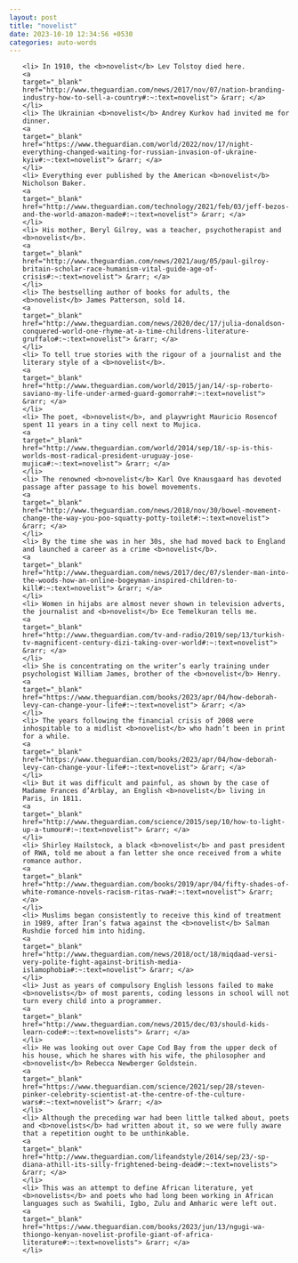```yaml
---
layout: post
title: "novelist"
date: 2023-10-10 12:34:56 +0530
categories: auto-words
---
```

<ol>

    <li> In 1910, the <b>novelist</b> Lev Tolstoy died here.
    <a 
    target="_blank" 
    href="http://www.theguardian.com/news/2017/nov/07/nation-branding-industry-how-to-sell-a-country#:~:text=novelist"> &rarr; </a>
    </li>
    <li> The Ukrainian <b>novelist</b> Andrey Kurkov had invited me for dinner.
    <a 
    target="_blank" 
    href="https://www.theguardian.com/world/2022/nov/17/night-everything-changed-waiting-for-russian-invasion-of-ukraine-kyiv#:~:text=novelist"> &rarr; </a>
    </li>
    <li> Everything ever published by the American <b>novelist</b> Nicholson Baker.
    <a 
    target="_blank" 
    href="http://www.theguardian.com/technology/2021/feb/03/jeff-bezos-and-the-world-amazon-made#:~:text=novelist"> &rarr; </a>
    </li>
    <li> His mother, Beryl Gilroy, was a teacher, psychotherapist and <b>novelist</b>.
    <a 
    target="_blank" 
    href="http://www.theguardian.com/news/2021/aug/05/paul-gilroy-britain-scholar-race-humanism-vital-guide-age-of-crisis#:~:text=novelist"> &rarr; </a>
    </li>
    <li> The bestselling author of books for adults, the <b>novelist</b> James Patterson, sold 14.
    <a 
    target="_blank" 
    href="http://www.theguardian.com/news/2020/dec/17/julia-donaldson-conquered-world-one-rhyme-at-a-time-childrens-literature-gruffalo#:~:text=novelist"> &rarr; </a>
    </li>
    <li> To tell true stories with the rigour of a journalist and the literary style of a <b>novelist</b>.
    <a 
    target="_blank" 
    href="http://www.theguardian.com/world/2015/jan/14/-sp-roberto-saviano-my-life-under-armed-guard-gomorrah#:~:text=novelist"> &rarr; </a>
    </li>
    <li> The poet, <b>novelist</b>, and playwright Mauricio Rosencof spent 11 years in a tiny cell next to Mujica.
    <a 
    target="_blank" 
    href="http://www.theguardian.com/world/2014/sep/18/-sp-is-this-worlds-most-radical-president-uruguay-jose-mujica#:~:text=novelist"> &rarr; </a>
    </li>
    <li> The renowned <b>novelist</b> Karl Ove Knausgaard has devoted passage after passage to his bowel movements.
    <a 
    target="_blank" 
    href="http://www.theguardian.com/news/2018/nov/30/bowel-movement-change-the-way-you-poo-squatty-potty-toilet#:~:text=novelist"> &rarr; </a>
    </li>
    <li> By the time she was in her 30s, she had moved back to England and launched a career as a crime <b>novelist</b>.
    <a 
    target="_blank" 
    href="http://www.theguardian.com/news/2017/dec/07/slender-man-into-the-woods-how-an-online-bogeyman-inspired-children-to-kill#:~:text=novelist"> &rarr; </a>
    </li>
    <li> Women in hijabs are almost never shown in television adverts, the journalist and <b>novelist</b> Ece Temelkuran tells me.
    <a 
    target="_blank" 
    href="http://www.theguardian.com/tv-and-radio/2019/sep/13/turkish-tv-magnificent-century-dizi-taking-over-world#:~:text=novelist"> &rarr; </a>
    </li>
    <li> She is concentrating on the writer’s early training under psychologist William James, brother of the <b>novelist</b> Henry.
    <a 
    target="_blank" 
    href="https://www.theguardian.com/books/2023/apr/04/how-deborah-levy-can-change-your-life#:~:text=novelist"> &rarr; </a>
    </li>
    <li> The years following the financial crisis of 2008 were inhospitable to a midlist <b>novelist</b> who hadn’t been in print for a while.
    <a 
    target="_blank" 
    href="https://www.theguardian.com/books/2023/apr/04/how-deborah-levy-can-change-your-life#:~:text=novelist"> &rarr; </a>
    </li>
    <li> But it was difficult and painful, as shown by the case of Madame Frances d’Arblay, an English <b>novelist</b> living in Paris, in 1811.
    <a 
    target="_blank" 
    href="http://www.theguardian.com/science/2015/sep/10/how-to-light-up-a-tumour#:~:text=novelist"> &rarr; </a>
    </li>
    <li> Shirley Hailstock, a black <b>novelist</b> and past president of RWA, told me about a fan letter she once received from a white romance author.
    <a 
    target="_blank" 
    href="http://www.theguardian.com/books/2019/apr/04/fifty-shades-of-white-romance-novels-racism-ritas-rwa#:~:text=novelist"> &rarr; </a>
    </li>
    <li> Muslims began consistently to receive this kind of treatment in 1989, after Iran’s fatwa against the <b>novelist</b> Salman Rushdie forced him into hiding.
    <a 
    target="_blank" 
    href="http://www.theguardian.com/news/2018/oct/18/miqdaad-versi-very-polite-fight-against-british-media-islamophobia#:~:text=novelist"> &rarr; </a>
    </li>
    <li> Just as years of compulsory English lessons failed to make <b>novelists</b> of most parents, coding lessons in school will not turn every child into a programmer.
    <a 
    target="_blank" 
    href="http://www.theguardian.com/news/2015/dec/03/should-kids-learn-code#:~:text=novelists"> &rarr; </a>
    </li>
    <li> He was looking out over Cape Cod Bay from the upper deck of his house, which he shares with his wife, the philosopher and <b>novelist</b> Rebecca Newberger Goldstein.
    <a 
    target="_blank" 
    href="https://www.theguardian.com/science/2021/sep/28/steven-pinker-celebrity-scientist-at-the-centre-of-the-culture-wars#:~:text=novelist"> &rarr; </a>
    </li>
    <li> Although the preceding war had been little talked about, poets and <b>novelists</b> had written about it, so we were fully aware that a repetition ought to be unthinkable.
    <a 
    target="_blank" 
    href="http://www.theguardian.com/lifeandstyle/2014/sep/23/-sp-diana-athill-its-silly-frightened-being-dead#:~:text=novelists"> &rarr; </a>
    </li>
    <li> This was an attempt to define African literature, yet <b>novelists</b> and poets who had long been working in African languages such as Swahili, Igbo, Zulu and Amharic were left out.
    <a 
    target="_blank" 
    href="https://www.theguardian.com/books/2023/jun/13/ngugi-wa-thiongo-kenyan-novelist-profile-giant-of-africa-literature#:~:text=novelists"> &rarr; </a>
    </li>